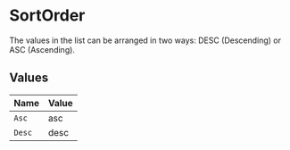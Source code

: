 # SortOrder

The values in the list can be arranged in two ways: DESC (Descending) or ASC (Ascending).


## Values

| Name   | Value  |
| ------ | ------ |
| `Asc`  | asc    |
| `Desc` | desc   |